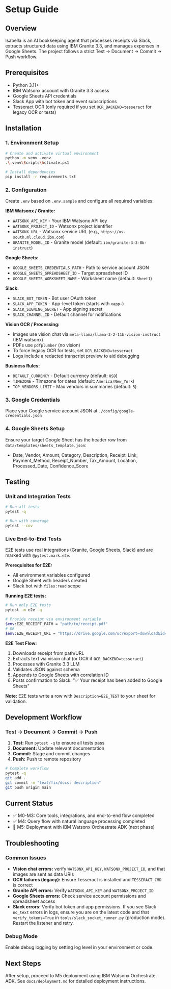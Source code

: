 # Setup Guide

## Overview
Isabella is an AI bookkeeping agent that processes receipts via Slack, extracts structured data using IBM Granite 3.3, and manages expenses in Google Sheets. The project follows a strict Test → Document → Commit → Push workflow.

## Prerequisites
- Python 3.11+
- IBM Watsonx account with Granite 3.3 access
- Google Sheets API credentials
- Slack App with bot token and event subscriptions
- Tesseract OCR (only required if you set `OCR_BACKEND=tesseract` for legacy OCR or tests)

## Installation

### 1. Environment Setup
```bash
# Create and activate virtual environment
python -m venv .venv
.\.venv\Scripts\Activate.ps1

# Install dependencies
pip install -r requirements.txt
```

### 2. Configuration
Create `.env` based on `.env.sample` and configure all required variables:

**IBM Watsonx / Granite:**
- `WATSONX_API_KEY` - Your IBM Watsonx API key
- `WATSONX_PROJECT_ID` - Watsonx project identifier
- `WATSONX_URL` - Watsonx service URL (e.g., `https://us-south.ml.cloud.ibm.com`)
- `GRANITE_MODEL_ID` - Granite model (default: `ibm/granite-3-3-8b-instruct`)

**Google Sheets:**
- `GOOGLE_SHEETS_CREDENTIALS_PATH` - Path to service account JSON
- `GOOGLE_SHEETS_SPREADSHEET_ID` - Target spreadsheet ID
- `GOOGLE_SHEETS_WORKSHEET_NAME` - Worksheet name (default: `Sheet1`)

**Slack:**
- `SLACK_BOT_TOKEN` - Bot user OAuth token
- `SLACK_APP_TOKEN` - App-level token (starts with `xapp-`)
- `SLACK_SIGNING_SECRET` - App signing secret
- `SLACK_CHANNEL_ID` - Default channel for notifications

**Vision OCR / Processing:**
- Images use vision chat via `meta-llama/llama-3-2-11b-vision-instruct` (IBM watsonx)
- PDFs use `pdfplumber` (no vision)
- To force legacy OCR for tests, set `OCR_BACKEND=tesseract`
- Logs include a redacted transcript preview to aid debugging

**Business Rules:**
- `DEFAULT_CURRENCY` - Default currency (default: `USD`)
- `TIMEZONE` - Timezone for dates (default: `America/New_York`)
- `TOP_VENDORS_LIMIT` - Max vendors in summaries (default: `5`)

### 3. Google Credentials
Place your Google service account JSON at `./config/google-credentials.json`

### 4. Google Sheets Setup
Ensure your target Google Sheet has the header row from `data/templates/sheets_template.json`:
- Date, Vendor, Amount, Category, Description, Receipt_Link, Payment_Method, Receipt_Number, Tax_Amount, Location, Processed_Date, Confidence_Score

## Testing

### Unit and Integration Tests
```bash
# Run all tests
pytest -q

# Run with coverage
pytest --cov
```

### Live End-to-End Tests
E2E tests use real integrations (Granite, Google Sheets, Slack) and are marked with `@pytest.mark.e2e`.

**Prerequisites for E2E:**
- All environment variables configured
- Google Sheet with headers created
- Slack bot with `files:read` scope

**Running E2E tests:**
```bash
# Run only E2E tests
pytest -m e2e -q

# Provide receipt via environment variable
$env:E2E_RECEIPT_PATH = "path/to/receipt.pdf"
# OR
$env:E2E_RECEIPT_URL = "https://drive.google.com/uc?export=download&id=..."
```

**E2E Test Flow:**
1. Downloads receipt from path/URL
2. Extracts text via vision chat (or OCR if `OCR_BACKEND=tesseract`)
3. Processes with Granite 3.3 LLM
4. Validates JSON against schema
5. Appends to Google Sheets with correlation ID
6. Posts confirmation to Slack: "✅ Your receipt has been added to Google Sheets"

**Note:** E2E tests write a row with `Description=E2E_TEST` to your sheet for validation.

## Development Workflow

### Test → Document → Commit → Push
1. **Test:** Run `pytest -q` to ensure all tests pass
2. **Document:** Update relevant documentation
3. **Commit:** Stage and commit changes
4. **Push:** Push to remote repository

```bash
# Complete workflow
pytest -q
git add .
git commit -m "feat/fix/docs: description"
git push origin main
```

## Current Status
- ✅ M0-M3: Core tools, integrations, and end-to-end flow completed
- ✅ M4: Query flow with natural language processing completed
- 🔄 M5: Deployment with IBM Watsonx Orchestrate ADK (next phase)

## Troubleshooting

### Common Issues
- **Vision chat errors:** verify `WATSONX_API_KEY`, `WATSONX_PROJECT_ID`, and that images are sent as data URIs
- **OCR failures (legacy):** Ensure Tesseract is installed and `TESSERACT_CMD` is correct
- **Granite API errors:** Verify `WATSONX_API_KEY` and `WATSONX_PROJECT_ID`
- **Google Sheets errors:** Check service account permissions and spreadsheet access
- **Slack errors:** Verify bot token and app permissions. If you see Slack `no_text` errors in logs, ensure you are on the latest code and that `verify_tokens=True` in `tools/slack_socket_runner.py` (production mode). Restart the listener and retry.

### Debug Mode
Enable debug logging by setting log level in your environment or code.

## Next Steps
After setup, proceed to M5 deployment using IBM Watsonx Orchestrate ADK. See `docs/deployment.md` for detailed deployment instructions. 